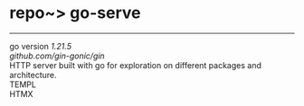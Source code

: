 # repo~> go-serve

---


go version _1.21.5_\
_github.com/gin-gonic/gin_\
HTTP server built with go for exploration on different packages and architecture.\
TEMPL\
HTMX

